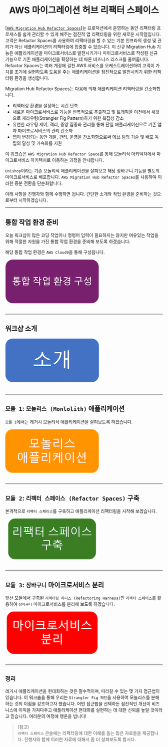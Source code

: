 # <p align="center">AWS 마이그레이션 허브 리팩터 스페이스</p>
[[`AWS Migration Hub Refactor Spaces`]](https://aws.amazon.com/ko/migration-hub/features/)는 프로덕션에서 운영하는 동안 리팩터링 프로세스를 쉽게 관리할 수 있게 해주는 점진적 앱 리팩터링을 위한 새로운 시작점입니다. 고객은 Refactor Spaces를 사용하여 리팩터링을 할 수 있는 기본 인프라의 생성 및 관리가 아닌 애플리케이션의 리팩터링에 집중할 수 있습니다. 이 신규 Migration Hub 기능은 애플리케이션을 마이크로서비스로 발전시키거나 마이크로서비스로 작성된 신규 기능으로 기존 애플리케이션을 확장하는 데 따른 비즈니스 리스크를 줄여줍니다. Refactor Spaces는 여러 계정에 걸친 AWS 서비스를 오케스트레이션하여 고객이 가치를 조기에 실현하도록 도움을 주는 애플리케이션을 점진적으로 발전시키기 위한 리팩터링 환경을 생성합니다.

Migration Hub Refactor Spaces는 다음에 의해 애플리케이션 리팩터링을 간소화합니다.

* 리팩터링 환경을 설정하는 시간 단축 
* 새로운 마이크로서비스로 기능을 반복적으로 추출하고 및 트래픽을 이전에서 새것으로 재라우팅(Strangler Fig Pattern)하기 위한 복잡성 감소
* 유연한 라우팅 제어, 격리, 중앙 집중화 관리를 통해 단일 애플리케이션으로 기존 앱과 마이크로서비스의 관리 간소화
* 앱이 변경되는 동안 개발, 관리, 운영을 간소화함으로써 데브 팀의 기술 및 배포 독립의 달성 및 가속화를 지원

이 워크숍은 `AWS Migration Hub Refactor Space`를 통해 모놀리식 아키텍처에서 마이크로서비스 아키텍처로 이동하는 과정을 안내합니다.

`Unishop`이라는 기존 모놀리식 애플리케이션을 살펴보고 해당 장바구니 기능을 별도의 마이크로서비스로 배포합니다. `AWS Migration Hub Refactor Spaces`를 사용하여 이러한 증분 전환을 단순화합니다.

아래 사항을 진행자와 함께 수행하면 됩니다. 간단한 소개와 작업 환경을 준비하는 것으로부터 시작하겠습니다.

---

## 통합 작업 환경 준비
오늘 워크샵이 많은 코딩 작업이나 명령어 입력이 필요하지는 않지만 여유있는 작업을 위해 적절한 자원을 가진 통합 작업 환경을 준비해 보도록 하겠습니다.

해당 통합 작업 환경은 `AWS Cloud9`을 통해 구성됩니다.

[![통합 작업 환경 준비](docs/images/button-cloud9-setup.png)](docs/cloud9-setup.md "통합 작업 환경 준비")
<br></br>

---

## 워크샵 소개

[![소개](docs/images/button-introduction.png)](docs/introduction.md "소개")
<br></br>

---

## `모듈 1`: `모놀리스 (Monlolith)` 애플리케이션

`모듈 1`에서는 레거시 모놀리식 애플리케이션을 살펴보도록 하겠습니다. 

[![소개](docs/images/button-monolith-application.png)](docs/monolith-application.md "소개")
<br></br>

---

## `모듈 2`: `리팩터 스페이스 (Refactor Spaces)` 구축

본격적으로 `리팩터 스페이스`를 구축하고 애플리케이션 리팩터링을 시작해 보겠습니다.

[![리팩터 스페이스 구축](docs/images/button-configure-refactor-spaces.png)](docs/configure-refactor-spaces.md "리팩터 스페이스 구축")
<br></br>

---

## `모듈 3`: `장바구니` 마이크로서비스 분리

앞선 모듈에서 구축된 `리팩터링 하니스 (Refactoring Harness)`인 `리팩터 스페이스`를 활용하여 `장바구니` 마이크로서비스를 분리해 보도록 하겠습니다.

[![마이크로서비스 분리](docs/images/button-decompose-microservice.png)](docs/decompose-microservice.md "마이크로서비스 분리")
<br></br>

---

## `정리`

레거시 애플리케이션을 현대화하는 것은 필수적이며, 따라갈 수 있는 몇 가지 접근법이 있습니다. 이 워크숍을 통해 우리는 `Strangler Fig 패턴`을 사용하여 모놀리스를 분해하는 것의 이점을 강조하고자 했습니다. 어떤 접근법을 선택하든 점진적인 개선이 비즈니스에 이익을 가져다주고 애플리케이션 현대화를 실현하는 데 대한 신뢰를 높일 것이라고 믿습니다. 여러분의 여정에 행운을 빕니다!

> (참고)<br>
> `리팩터 스페이스` 콘솔에는 리팩터링에 대한 이해를 돕는 많은 자료들을 제공합니다. 진행자와 함께 이러한 자료에 대해서 좀 더 살펴보도록 합시다.
